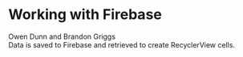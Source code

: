 # Working with Firebase 
Owen Dunn and Brandon Griggs </br>
Data is saved to Firebase and retrieved to create RecyclerView cells.
